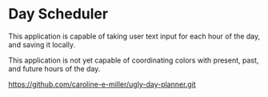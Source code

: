 # Day Scheduler

This application is capable of taking user text input for each hour of the day, and saving it locally. 

This application is not yet capable of coordinating colors with present, past, and future hours of the day.

https://github.com/caroline-e-miller/ugly-day-planner.git
